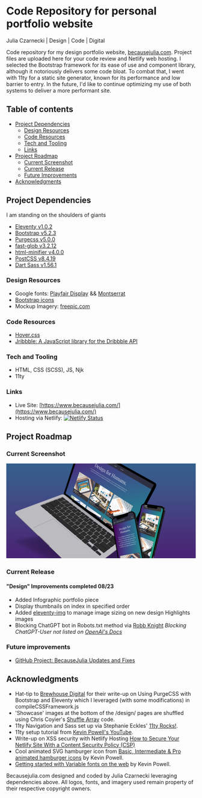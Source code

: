 # Code Repository for personal portfolio website

Julia Czarnecki | Design | Code | Digital

Code repository for my design portfolio website, [becausejulia.com](https://www.becausejulia.com). Project files are uploaded here for your code review and Netlify web hosting. I selected the Bootstrap framework for its ease of use and component library, although it notoriously delivers some code bloat. To combat that, I went with 11ty for a static site generator, known for its performance and low barrier to entry. In the future, I'd like to continue optimizing my use of both systems to deliver a more performant site.

## Table of contents

- [Project Dependencies](#project-dependencies)
  - [Design Resources](#design-resources)
  - [Code Resources](#code-resources)
  - [Tech and Tooling](#tech-and-tooling)
  - [Links](#links)
- [Project Roadmap](#project-roadmap)
  - [Current Screenshot](#current-screenshot)
  - [Current Release](#current-release)
  - [Future Improvements](#future-improvements)
- [Acknowledgments](#acknowledgments)

## Project Dependencies

I am standing on the shoulders of giants

- [Eleventy v1.0.2](https://www.11ty.dev/)
- [Bootstrap v5.2.3](https://getbootstrap.com/)
- [Purgecss v5.0.0](https://purgecss.com/)
- [fast-glob v3.2.12](https://www.npmjs.com/package/fast-glob/)
- [html-minifier v4.0.0](https://www.npmjs.com/package/html-minifier/)
- [PostCSS v8.4.19](https://postcss.org/)
- [Dart Sass v1.56.1](https://www.npmjs.com/package/sass/)

### Design Resources

- Google fonts: [Playfair Display](https://fonts.google.com/specimen/Playfair+Display) && [Montserrat](https://fonts.google.com/specimen/Montserrat)
- [Bootstrap icons](https://icons.getbootstrap.com/)
- Mockup Imagery: [freepic.com](https://www.freepik.com/)

### Code Resources

- [Hover.css](https://ianlunn.github.io/Hover/)
- [Jribbble: A JavaScript library for the Dribbble API](https://github.com/tylergaw/jribbble)

### Tech and Tooling

- HTML, CSS (SCSS), JS, Njk
- 11ty

### Links

- Live Site: [https://www.becausejulia.com/](https://www.becausejulia.com/)
- Hosting via Netlify: [![Netlify Status](https://api.netlify.com/api/v1/badges/38436d76-e0a4-4743-8172-da45f07cc387/deploy-status)](https://app.netlify.com/sites/hopeful-kilby-bb0e86/deploys)

## Project Roadmap

### Current Screenshot

![Current Screenshot](screenshot.png?raw=true)

### Current Release

#### "Design" Improvements completed 08/23

- Added Infographic portfolio piece
- Display thumbnails on index in specified order
- Added [eleventy-img](https://www.11ty.dev/docs/plugins/image/) to manage image sizing on new design Highlights images
- Blocking ChatGPT bot in Robots.txt method via [Robb Knight](https://rknight.me/block-chatgpt-with-robotstxt/) _Blocking ChatGPT-User not listed on [OpenAI's Docs](https://platform.openai.com/docs/gptbot)_

### Future improvements

- [GitHub Project: BecauseJulia Updates and Fixes](https://github.com/users/ninjulia/projects/1)

## Acknowledgments

- Hat-tip to [Brewhouse Digital](https://dev.to/brewhousedigital/using-purgecss-with-bootstrap-and-eleventy-j7p) for their write-up on Using PurgeCSS with Bootstrap and Eleventy which I leveraged (with some modifications) in compileCSSFramework.js
- 'Showcase' images at the bottom of the /design/ pages are shuffled using Chris Coyier's [Shuffle Array](https://css-tricks.com/snippets/javascript/shuffle-array/) code.
- 11ty Navigation and Sass set up via Stephanie Eckles' [11ty Rocks!](https://11ty.rocks/).
- 11ty setup tutorial from [Kevin Powell's YouTube](https://www.youtube.com/watch?v=4wD00RT6d-g&ab_channel=KevinPowell).
- Write-up on XSS security with Netlify Hosting [How to Secure Your Netlify Site With a Content Security Policy (CSP)](https://danurbanowicz.com/posts/2022/11/02/secure-your-netlify-site-with-csp/)
- Cool animated SVG hamburger icon from [Basic, Intermediate & Pro animated hamburger icons](https://youtu.be/R00QiudbD4Y) by Kevin Powell.
- [Getting started with Variable fonts on the web](https://www.youtube.com/watch?v=0fVymQ7SZw0) by Kevin Powell.

Becausejulia.com designed and coded by Julia Czarnecki leveraging dependencies above. All logos, fonts, and imagery used remain property of their respective copyright owners.
